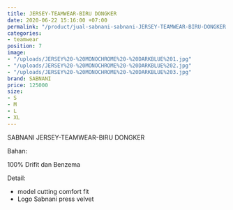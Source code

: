 ```yaml
---
title: JERSEY-TEAMWEAR-BIRU DONGKER
date: 2020-06-22 15:16:00 +07:00
permalink: "/product/jual-sabnani-sabnani-JERSEY-TEAMWEAR-BIRU-DONGKER.html"
categories:
- teamwear
position: 7
image:
- "/uploads/JERSEY%20-%20MONOCHROME%20-%20DARKBLUE%201.jpg"
- "/uploads/JERSEY%20-%20MONOCHROME%20-%20DARKBLUE%202.jpg"
- "/uploads/JERSEY%20-%20MONOCHROME%20-%20DARKBLUE%203.jpg"
brand: SABNANI
price: 125000
size:
- S
- M
- L
- XL
---
```


SABNANI
JERSEY-TEAMWEAR-BIRU DONGKER

Bahan:

100% Drifit dan Benzema


Detail:

- model cutting comfort fit
- Logo Sabnani press velvet